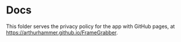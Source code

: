 # Docs

This folder serves the privacy policy for the app with GitHub pages, at https://arthurhammer.github.io/FrameGrabber.
